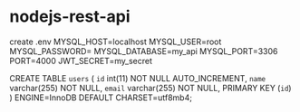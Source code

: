 # nodejs-rest-api
create .env
MYSQL_HOST=localhost
MYSQL_USER=root
MYSQL_PASSWORD=
MYSQL_DATABASE=my_api
MYSQL_PORT=3306
PORT=4000
JWT_SECRET=my_secret


CREATE TABLE `users` (
  `id` int(11) NOT NULL AUTO_INCREMENT,
  `name` varchar(255) NOT NULL,
  `email` varchar(255) NOT NULL,
  PRIMARY KEY (`id`)
) ENGINE=InnoDB DEFAULT CHARSET=utf8mb4;